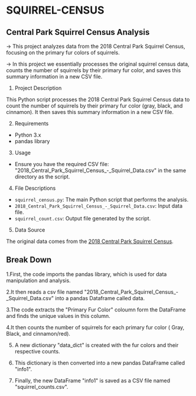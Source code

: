 # SQUIRREL-CENSUS


## Central Park Squirrel Census Analysis ##

-> This project analyzes data from the 2018 Central Park Squirrel Census, focusing on the primary fur colors of squirrels.

-> In this project we essentially processes the original squirrel census data, counts the number of squirrels by their primary fur color, and saves this summary information in a new CSV file.

1. Project Description

This Python script processes the 2018 Central Park Squirrel Census data to count the number of squirrels by their primary fur color (gray, black, and cinnamon). It then saves this summary information in a new CSV file.

2. Requirements

- Python 3.x
- pandas library

3. Usage

- Ensure you have the required CSV file: "2018_Central_Park_Squirrel_Census_-_Squirrel_Data.csv" in the same directory as the script.

4. File Descriptions

- `squirrel_census.py`: The main Python script that performs the analysis.
- `2018_Central_Park_Squirrel_Census_-_Squirrel_Data.csv`: Input data file.
- `squirrel_count.csv`: Output file generated by the script.

5. Data Source

The original data comes from the [2018 Central Park Squirrel Census](https://data.cityofnewyork.us/Environment/2018-Central-Park-Squirrel-Census-Squirrel-Data/vfnx-vebw).

## Break Down ##

1.First, the code imports the pandas library, which is used for data manipulation and analysis.

2.It then reads a csv file named "2018_Central_Park_Squirrel_Census_-_Squirrel_Data.csv" into a pandas Dataframe called data.

3.The code extracts the "Primary Fur Color" coloumn form the DataFrame and finds the unique values in this column.

4.It then counts the number of squirrels for each primary fur color ( Gray, Black, and cinnamon/red).

5. A new dictionary "data_dict" is created with the fur colors and their respective counts.

6. This dictionary is then converted into a new pandas DataFrame called "info1".

7. Finally, the new DataFrame "info1" is saved as a CSV file named "squirrel_counts.csv".
